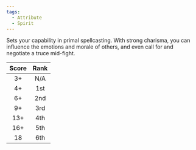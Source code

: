 ```yaml
---  
tags:  
  - Attribute  
  - Spirit  
---  
```

Sets your capability in primal spellcasting. With strong charisma, you can influence the emotions and morale of others, and even call for and negotiate a truce mid-fight.  
  
|Score|Rank|  
|:-:|:-:|  
|3+|N/A|  
|4+|1st|  
|6+|2nd|  
|9+|3rd|  
|13+|4th|  
|16+|5th|  
|18|6th|  
  
